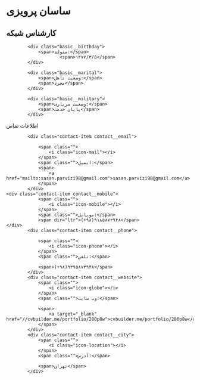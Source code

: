 <tr>
                        <td width="60%">
                            <div class="user-image" style="background-image:url(https://cvbuilder.storage.c2.liara.space/Files/User_Photo/97cf3196-97a8-4b37-8110-6d5facaf3946/V8N_KQMrB0aAlAw8DT5Q4w-184.jpg),url(https://cv360.ir/Files/User_Photo/97cf3196-97a8-4b37-8110-6d5facaf3946/V8N_KQMrB0aAlAw8DT5Q4w-184.jpg),url(https://cvbuilder.me/Files/User_Photo/97cf3196-97a8-4b37-8110-6d5facaf3946/V8N_KQMrB0aAlAw8DT5Q4w-184.jpg)"></div>
                            <h1>ساسان پرویزی</h1>
                                <h2>کارشناس شبکه</h2>
                            

<div class="other-infos not-drag">
    
            <div class="basic__birthday">
                <span>متولد:</span>
                        <span>۱۳۷۷/۳/۵</span>                        
            </div>

            <div class="basic__marital">
                <span>وضعیت تأهل:</span>
                <span>مجرد</span>
            </div>

            <div class="basic__military">
                <span>وضعیت سربازی:</span>
                <span>پایان خدمت</span>
            </div>
    
</div>
                        </td>
                        <td width="40%">
                            

<div class="infoo info" data-section="Contact">
    <div class="infoo-head">
        <label>اطلاعات تماس</label>
    </div>

            <div class="contact-item contact__email">

                <span class="">
                    <i class="icon-mail"></i>
                </span>
                <span class="">ایمیل:</span>
                <span>
                    <a href="mailto:sasan.parvizi98@gmail.com">sasan.parvizi98@gmail.com</a>
                </span>
            </div>
    <div class="contact-item contact__mobile">
                <span class="">
                    <i class="icon-mobile"></i>
                </span>
                <span class="">موبایل:</span>
                <span dir="ltr">(+۹۸)۹۱۸۵۸۷۳۹۴۸</span>
    </div>
            <div class="contact-item contact__phone">

                <span class="">
                    <i class="icon-phone"></i>
                </span>
                <span class="">تلفن:</span>

                <span>(+۹۸)۹۳۹۵۸۷۳۹۴۸</span>
            </div>
            <div class="contact-item contact__website">
                <span class="">
                    <i class="icon-globe"></i>
                </span>
                <span class="">وب سایت:</span>

                <span>
                    <a target="_blank" href="//cvbuilder.me/portfolio/280p8w">cvbuilder.me/portfolio/280p8w</a>
                </span>
            </div>
            <div class="contact-item contact__city">
                <span class="">
                    <i class="icon-location"></i>
                </span>
                <span class="">آدرس:</span>

                <span>تهران</span>
            </div>
</div>
                        </td>
                    </tr>
